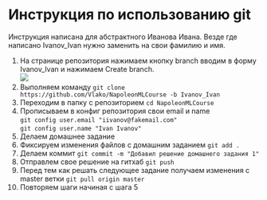 # Инструкция по использованию git
Инструкция написана для абстрактного Иванова Ивана. Везде где написано Ivanov_Ivan нужно заменить на свои фамилию и имя.  
1. На странице репозитория нажимаем кнопку branch вводим в форму Ivanov_Ivan и нажимаем Create branch.  
![](https://github.com/Vlako/NapoleonMLCourse/blob/master/images/create_branch.png)  
2. Выполняем команду `git clone https://github.com/Vlako/NapoleonMLCourse -b Ivanov_Ivan`  
3. Переходим в папку с репозиторием `cd NapoleonMLCourse`
4. Прописываем в конфиг репозитория свои email и name  
`git config user.email "iivanov@fakemail.com"`  
`git config user.name "Ivan Ivanov"`  
5. Делаем домашнее задание
6. Фиксируем изменения файлов с домашним заданием `git add .`
7. Делаем коммит `git commit -m "Добавил решение домашнего задания 1"`
8. Отправлем свое решение на гитхаб `git push`
9. Перед тем как решать следующее задание получаем изменения с master ветки `git pull origin master`
10. Повторяем шаги начиная с шага 5
